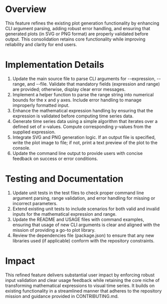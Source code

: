 # Overview
This feature refines the existing plot generation functionality by enhancing CLI argument parsing, adding robust error handling, and ensuring that generated plots (in SVG or PNG format) are properly validated before output. This consolidation retains core functionality while improving reliability and clarity for end users.

# Implementation Details
1. Update the main source file to parse CLI arguments for --expression, --range, and --file. Validate that mandatory fields (expression and range) are provided; otherwise, display clear error messages.
2. Implement a helper function to parse the range string into numerical bounds for the x and y axes. Include error handling to manage improperly formatted input.
3. Enhance the mathematical expression handling by ensuring that the expression is validated before computing time series data.
4. Generate time series data using a simple algorithm that iterates over a defined set of x-values. Compute corresponding y-values from the supplied expression.
5. Integrate SVG and PNG generation logic. If an output file is specified, write the plot image to file; if not, print a text preview of the plot to the console.
6. Update the command line output to provide users with concise feedback on success or error conditions.

# Testing and Documentation
1. Update unit tests in the test files to check proper command line argument parsing, range validation, and error handling for missing or incorrect parameters.
2. Extend existing unit tests to include scenarios for both valid and invalid inputs for the mathematical expression and range.
3. Update the README and USAGE files with command examples, ensuring that usage of new CLI arguments is clear and aligned with the mission of providing a go-to plot library.
4. Review the dependencies file (package.json) to ensure that any new libraries used (if applicable) conform with the repository constraints.

# Impact
This refined feature delivers substantial user impact by enforcing robust input validation and clear usage feedback while retaining the core niche of transforming mathematical expressions to visual time series. It builds on existing functionality in a streamlined manner that adheres to the repository mission and guidance provided in CONTRIBUTING.md.